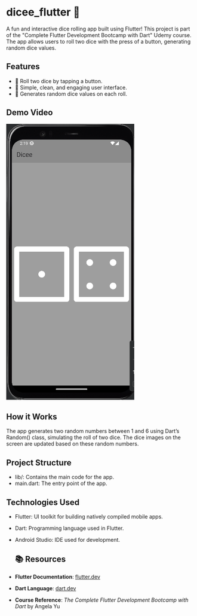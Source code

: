 # dicee_flutter 🎲

A fun and interactive dice rolling app built using Flutter! This project is part of the "Complete Flutter Development Bootcamp with Dart" Udemy course. The app allows users to roll two dice with the press of a button, generating random dice values.

## Features

- 🎲 Roll two dice by tapping a button.
- 🎨 Simple, clean, and engaging user interface.
- 🔀 Generates random dice values on each roll.

## Demo Video

![Demo of Dicee App](gifs/demo.gif)

## How it Works
The app generates two random numbers between 1 and 6 using Dart’s Random() class, simulating the roll of two dice. The dice images on the screen are updated based on these random numbers.

## Project Structure
- lib/: Contains the main code for the app.
- main.dart: The entry point of the app.

## Technologies Used
- Flutter: UI toolkit for building natively compiled mobile apps.
- Dart: Programming language used in Flutter.
- Android Studio: IDE used for development.

  ## 📚 Resources
- **Flutter Documentation**: [flutter.dev](https://flutter.dev)
- **Dart Language**: [dart.dev](https://dart.dev)
- **Course Reference**: *The Complete Flutter Development Bootcamp with Dart* by Angela Yu  
